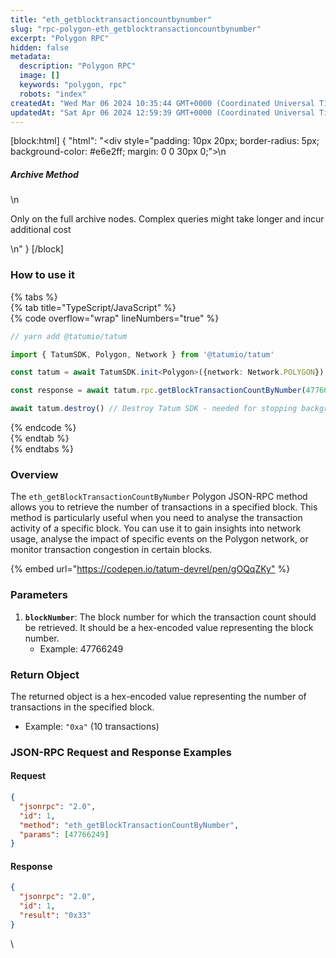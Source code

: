 ```yaml
---
title: "eth_getblocktransactioncountbynumber"
slug: "rpc-polygon-eth_getblocktransactioncountbynumber"
excerpt: "Polygon RPC"
hidden: false
metadata: 
  description: "Polygon RPC"
  image: []
  keywords: "polygon, rpc"
  robots: "index"
createdAt: "Wed Mar 06 2024 10:35:44 GMT+0000 (Coordinated Universal Time)"
updatedAt: "Sat Apr 06 2024 12:59:39 GMT+0000 (Coordinated Universal Time)"
---
```

[block:html]
{
  "html": "<div style=\"padding: 10px 20px; border-radius: 5px; background-color: #e6e2ff; margin: 0 0 30px 0;\">\n  <h5>Archive Method</h5>\n  <p>Only on the full archive nodes. Complex queries might take longer and incur additional cost</p>\n</div>"
}
[/block]


### How to use it

{% tabs %}  
{% tab title="TypeScript/JavaScript" %}  
{% code overflow="wrap" lineNumbers="true" %}

```typescript
// yarn add @tatumio/tatum

import { TatumSDK, Polygon, Network } from '@tatumio/tatum'

const tatum = await TatumSDK.init<Polygon>({network: Network.POLYGON})

const response = await tatum.rpc.getBlockTransactionCountByNumber(47766249)

await tatum.destroy() // Destroy Tatum SDK - needed for stopping background jobs
```

{% endcode %}  
{% endtab %}  
{% endtabs %}

### Overview

The `eth_getBlockTransactionCountByNumber` Polygon JSON-RPC method allows you to retrieve the number of transactions in a specified block. This method is particularly useful when you need to analyse the transaction activity of a specific block. You can use it to gain insights into network usage, analyse the impact of specific events on the Polygon network, or monitor transaction congestion in certain blocks.

{% embed url="<https://codepen.io/tatum-devrel/pen/gOQqZKy"> %}

### Parameters

1. **`blockNumber`**: The block number for which the transaction count should be retrieved. It should be a hex-encoded value representing the block number.
   - Example: 47766249

### Return Object

The returned object is a hex-encoded value representing the number of transactions in the specified block.

- Example: `"0xa"` (10 transactions)

### JSON-RPC Request and Response Examples

#### Request

```json
{
  "jsonrpc": "2.0",
  "id": 1,
  "method": "eth_getBlockTransactionCountByNumber",
  "params": [47766249]
}
```

#### Response

```json
{
  "jsonrpc": "2.0",
  "id": 1,
  "result": "0x33"
}
```

\\
